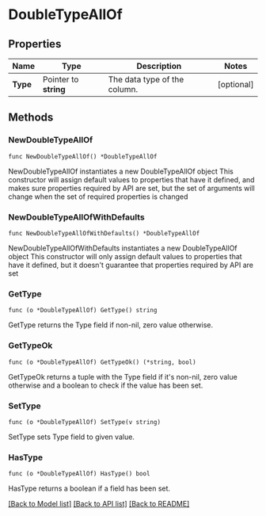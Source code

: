 # DoubleTypeAllOf

## Properties

Name | Type | Description | Notes
------------ | ------------- | ------------- | -------------
**Type** | Pointer to **string** | The data type of the column. | [optional] 

## Methods

### NewDoubleTypeAllOf

`func NewDoubleTypeAllOf() *DoubleTypeAllOf`

NewDoubleTypeAllOf instantiates a new DoubleTypeAllOf object
This constructor will assign default values to properties that have it defined,
and makes sure properties required by API are set, but the set of arguments
will change when the set of required properties is changed

### NewDoubleTypeAllOfWithDefaults

`func NewDoubleTypeAllOfWithDefaults() *DoubleTypeAllOf`

NewDoubleTypeAllOfWithDefaults instantiates a new DoubleTypeAllOf object
This constructor will only assign default values to properties that have it defined,
but it doesn't guarantee that properties required by API are set

### GetType

`func (o *DoubleTypeAllOf) GetType() string`

GetType returns the Type field if non-nil, zero value otherwise.

### GetTypeOk

`func (o *DoubleTypeAllOf) GetTypeOk() (*string, bool)`

GetTypeOk returns a tuple with the Type field if it's non-nil, zero value otherwise
and a boolean to check if the value has been set.

### SetType

`func (o *DoubleTypeAllOf) SetType(v string)`

SetType sets Type field to given value.

### HasType

`func (o *DoubleTypeAllOf) HasType() bool`

HasType returns a boolean if a field has been set.


[[Back to Model list]](../README.md#documentation-for-models) [[Back to API list]](../README.md#documentation-for-api-endpoints) [[Back to README]](../README.md)


